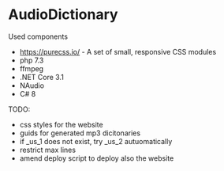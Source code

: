 # AudioDictionary

Used components
- https://purecss.io/ - A set of small, responsive CSS modules
- php 7.3
- ffmpeg
- .NET Core 3.1
- NAudio
- C# 8


TODO:
- css styles for the website
- guids for generated mp3 dicitonaries
- if _us_1 does not exist, try _us_2 autuomatically
- restrict max lines
- amend deploy script to deploy also the website